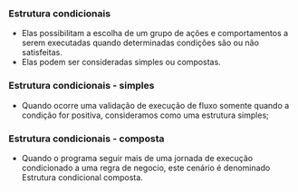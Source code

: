 ### Estrutura condicionais
-  Elas possibilitam a escolha de um grupo de ações e comportamentos a serem executadas quando determinadas condições são ou não satisfeitas.
- Elas podem ser consideradas simples ou compostas.

### Estrutura condicionais - simples
- Quando ocorre uma validação de execução de fluxo somente quando a condição for positiva, consideramos como uma estrutura simples;

### Estrutura condicionais - composta
- Quando o programa seguir mais de uma jornada de execução condicionado a uma regra de negocio, este cenário é denominado Estrutura condicional composta.


